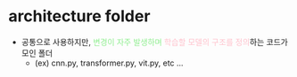 # architecture folder
- 공통으로 사용하지만, <span style='color:lightgreen'>변경이 자주 발생하며</span> <span style="color:pink">학습할 모델의 구조를 정의</span>하는 코드가 모인 폴더
    - (ex) cnn.py, transformer.py, vit.py, etc ...